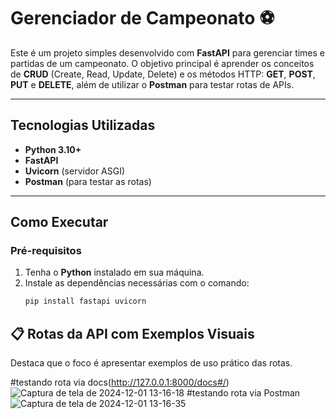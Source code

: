 # Gerenciador de Campeonato :soccer:

Este é um projeto simples desenvolvido com **FastAPI** para gerenciar times e partidas de um campeonato. O objetivo principal é aprender os conceitos de **CRUD** (Create, Read, Update, Delete) e os métodos HTTP: **GET**, **POST**, **PUT** e **DELETE**, além de utilizar o **Postman** para testar rotas de APIs.  

---

## Tecnologias Utilizadas  
- **Python 3.10+**  
- **FastAPI**  
- **Uvicorn** (servidor ASGI)  
- **Postman** (para testar as rotas)  

---

## Como Executar  

### Pré-requisitos  
1. Tenha o **Python** instalado em sua máquina.  
2. Instale as dependências necessárias com o comando:  
   ```bash
   pip install fastapi uvicorn
   
## 📋 Rotas da API com Exemplos Visuais
Destaca que o foco é apresentar exemplos de uso prático das rotas.

#testando rota via docs(http://127.0.0.1:8000/docs#/)
![Captura de tela de 2024-12-01 13-16-18](https://github.com/user-attachments/assets/278e0b95-c753-4e72-8271-2413204cd816)
#testando rota via Postman
![Captura de tela de 2024-12-01 13-16-35](https://github.com/user-attachments/assets/014822d0-2c7d-4efc-b34d-3e98ae719b51)
